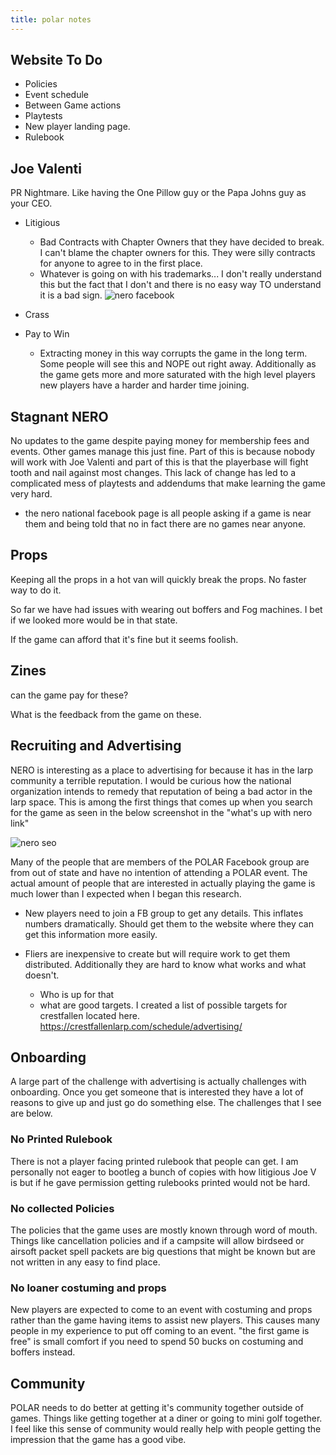 ```yaml
---
title: polar notes
---
```


## Website To Do

- Policies
- Event schedule 
- Between Game actions
- Playtests
- New player landing page.
- Rulebook

## Joe Valenti

PR Nightmare. Like having the One Pillow guy or the Papa Johns guy as your CEO.

- Litigious
  - Bad Contracts with Chapter Owners that they have decided to break. I can't blame the chapter owners for this. They were silly contracts for anyone to agree to in the first place.
  - Whatever is going on with his trademarks... I don't really understand this but the fact that I don't and there is no easy way TO understand it is a bad sign.  ![nero facebook](/images/nero_facebook.png)

- Crass
- Pay to Win
  - Extracting money in this way corrupts the game in the long term. Some people will see this and NOPE out right away. Additionally as the game gets more and more saturated with the high level players new players have a harder and harder time joining. 

## Stagnant NERO

No updates to the game despite paying money for membership fees and events. Other games manage this just fine. Part of this is because nobody will work with Joe Valenti and part of this is that the playerbase will fight tooth and nail against most changes. This lack of change has led to a complicated mess of playtests and addendums that make learning the game very hard. 
 - the nero national facebook page is all people asking if a game is near them and being told that no in fact there are no games near anyone. 

## Props

Keeping all the props in a hot van will quickly break the props. No faster way to do it.

So far we have had issues with wearing out boffers and Fog machines. I bet if we looked more would be in that state. 

If the game can afford that it's fine but it seems foolish.

## Zines

can the game pay for these?

What is the feedback from the game on these.

## Recruiting and Advertising

NERO is interesting as a place to advertising for because it has in the larp community a terrible reputation. I would be curious how the national organization intends to remedy that reputation of being a bad actor in the larp space. This is among the first things that comes up when you search for the game as seen in the below screenshot in the "what's up with nero link" 

![nero seo](/images/nero_seo.png)

Many of the people that are members of the POLAR Facebook group are from out of state and have no intention of attending a POLAR event. The actual amount of people that are interested in actually playing the game is much lower than I expected when I began this research. 

- New players need to join a FB group to get any details. This inflates numbers dramatically.  Should get them to the website where they can get this information more easily.  

- Fliers are inexpensive to create but will require work to get them distributed. Additionally they are hard to know what works and what doesn't. 
  - Who is up for that 
  - what are good targets. I created a list of possible targets for crestfallen located here. https://crestfallenlarp.com/schedule/advertising/

## Onboarding

A large part of the challenge with advertising is actually challenges with onboarding. Once you get someone that is interested they have a lot of reasons to give up and just go do something else. The challenges that I see are below. 

### No Printed Rulebook

There is not a player facing printed rulebook that people can get. I am personally not eager to bootleg a bunch of copies with how litigious Joe V is but if he gave permission getting rulebooks printed would not be hard.

### No collected Policies

The policies that the game uses are mostly known through word of mouth. Things like cancellation policies and if a campsite will allow birdseed or airsoft packet spell packets are big questions that might be known but are not written in any easy to find place. 

### No loaner costuming and props

New players are expected to come to an event with costuming and props rather than the game having items to assist new players. This causes many people in my experience to put off coming to an event. "the first game is free" is small comfort if you need to spend 50 bucks on costuming and boffers instead. 

## Community

POLAR needs to do better at getting it's community together outside of games. Things like getting together at a diner or going to mini golf together. I feel like this sense of community would really help with people getting the impression that the game has a good vibe. 



